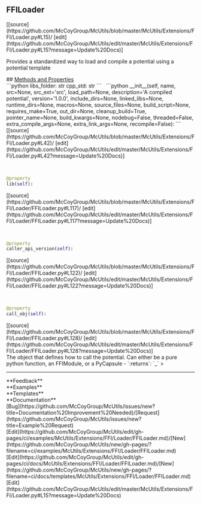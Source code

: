 ## <a id="McUtils.Extensions.FFI.Loader.FFILoader">FFILoader</a> 

<div class="docs-source-link" markdown="1">
[[source](https://github.com/McCoyGroup/McUtils/blob/master/McUtils/Extensions/FFI/Loader.py#L15)/
[edit](https://github.com/McCoyGroup/McUtils/edit/master/McUtils/Extensions/FFI/Loader.py#L15?message=Update%20Docs)]
</div>

Provides a standardized way to load and compile a potential using a potential template







<div class="collapsible-section">
 <div class="collapsible-section collapsible-section-header" markdown="1">
## <a class="collapse-link" data-toggle="collapse" href="#methods" markdown="1"> Methods and Properties</a> <a class="float-right" data-toggle="collapse" href="#methods"><i class="fa fa-chevron-down"></i></a>
 </div>
 <div class="collapsible-section collapsible-section-body collapse show" id="methods" markdown="1">
 ```python
libs_folder: str
cpp_std: str
```
<a id="McUtils.Extensions.FFI.Loader.FFILoader.__init__" class="docs-object-method">&nbsp;</a> 
```python
__init__(self, name, src=None, src_ext='src', load_path=None, description='A compiled potential', version='1.0.0', include_dirs=None, linked_libs=None, runtime_dirs=None, macros=None, source_files=None, build_script=None, requires_make=True, out_dir=None, cleanup_build=True, pointer_name=None, build_kwargs=None, nodebug=False, threaded=False, extra_compile_args=None, extra_link_args=None, recompile=False): 
```
<div class="docs-source-link" markdown="1">
[[source](https://github.com/McCoyGroup/McUtils/blob/master/McUtils/Extensions/FFI/Loader.py#L42)/
[edit](https://github.com/McCoyGroup/McUtils/edit/master/McUtils/Extensions/FFI/Loader.py#L42?message=Update%20Docs)]
</div>


<a id="McUtils.Extensions.FFI.Loader.FFILoader.lib" class="docs-object-method">&nbsp;</a> 
```python
@property
lib(self): 
```
<div class="docs-source-link" markdown="1">
[[source](https://github.com/McCoyGroup/McUtils/blob/master/McUtils/Extensions/FFI/Loader/FFILoader.py#L117)/
[edit](https://github.com/McCoyGroup/McUtils/edit/master/McUtils/Extensions/FFI/Loader/FFILoader.py#L117?message=Update%20Docs)]
</div>


<a id="McUtils.Extensions.FFI.Loader.FFILoader.caller_api_version" class="docs-object-method">&nbsp;</a> 
```python
@property
caller_api_version(self): 
```
<div class="docs-source-link" markdown="1">
[[source](https://github.com/McCoyGroup/McUtils/blob/master/McUtils/Extensions/FFI/Loader/FFILoader.py#L122)/
[edit](https://github.com/McCoyGroup/McUtils/edit/master/McUtils/Extensions/FFI/Loader/FFILoader.py#L122?message=Update%20Docs)]
</div>


<a id="McUtils.Extensions.FFI.Loader.FFILoader.call_obj" class="docs-object-method">&nbsp;</a> 
```python
@property
call_obj(self): 
```
<div class="docs-source-link" markdown="1">
[[source](https://github.com/McCoyGroup/McUtils/blob/master/McUtils/Extensions/FFI/Loader/FFILoader.py#L128)/
[edit](https://github.com/McCoyGroup/McUtils/edit/master/McUtils/Extensions/FFI/Loader/FFILoader.py#L128?message=Update%20Docs)]
</div>
The object that defines how to call the potential.
Can either be a pure python function, an FFIModule, or a PyCapsule
  - `:returns`: `_`
    >
 </div>
</div>












---


<div markdown="1" class="text-secondary">
<div class="container">
  <div class="row">
   <div class="col" markdown="1">
**Feedback**   
</div>
   <div class="col" markdown="1">
**Examples**   
</div>
   <div class="col" markdown="1">
**Templates**   
</div>
   <div class="col" markdown="1">
**Documentation**   
</div>
   <div class="col" markdown="1">
   
</div>
   <div class="col" markdown="1">
   
</div>
   <div class="col" markdown="1">
   
</div>
</div>
  <div class="row">
   <div class="col" markdown="1">
[Bug](https://github.com/McCoyGroup/McUtils/issues/new?title=Documentation%20Improvement%20Needed)/[Request](https://github.com/McCoyGroup/McUtils/issues/new?title=Example%20Request)   
</div>
   <div class="col" markdown="1">
[Edit](https://github.com/McCoyGroup/McUtils/edit/gh-pages/ci/examples/McUtils/Extensions/FFI/Loader/FFILoader.md)/[New](https://github.com/McCoyGroup/McUtils/new/gh-pages/?filename=ci/examples/McUtils/Extensions/FFI/Loader/FFILoader.md)   
</div>
   <div class="col" markdown="1">
[Edit](https://github.com/McCoyGroup/McUtils/edit/gh-pages/ci/docs/McUtils/Extensions/FFI/Loader/FFILoader.md)/[New](https://github.com/McCoyGroup/McUtils/new/gh-pages/?filename=ci/docs/templates/McUtils/Extensions/FFI/Loader/FFILoader.md)   
</div>
   <div class="col" markdown="1">
[Edit](https://github.com/McCoyGroup/McUtils/edit/master/McUtils/Extensions/FFI/Loader.py#L15?message=Update%20Docs)   
</div>
   <div class="col" markdown="1">
   
</div>
   <div class="col" markdown="1">
   
</div>
   <div class="col" markdown="1">
   
</div>
</div>
</div>
</div>